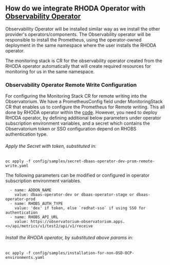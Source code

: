 
## How do we integrate RHODA Operator with [Observability Operator](https://github.com/rhobs/observability-operator)

Observability Operator will be installed similar way as we install the other provider's operators/components. The Observability operator will be responsible to install the Prometheus, using the operator-owned deployment in the same namespace where the user installs the RHODA operator.

The monitoring stack is CR for the observability operator created from the RHODA operator automatically that will create required resources for monitoring for us in the same namespace.

### Observability Operator Remote Write Configuration

For configuring the Monitoring Stack CR for remote writing into the Observatorium. We have a PrometheusConfig field under MonitoringStack CR that enables us to configure the Prometheus for Remote writing.
This all done by RHODA operator within the [code](https://github.com/RHEcosystemAppEng/dbaas-operator/blob/main/controllers/reconcilers/providersinstallation/observability-operator.go). However, you need to deploy RHODA operator, by defining additional below parameters under operator subscription environment variables, and a secret which contains the Observatorium token or SSO configuration depend on RHOBS authentication type.

###### Apply the Secret with token, substituted in:

```oc apply -f config/samples/secret-dbaas-operator-dev-prom-remote-write.yaml```

The following parameters can be modified or configured in operator subscription environment variables.

      - name: ADDON_NAME
        value: dbaas-operator-dev or dbaas-operator-stage or dbaas-operator-prod
      - name: RHOBS_AUTH_TYPE
        value: 'dex' if token, else `redhat-sso` if using SSO for authentication
      - name: RHOBS_API_URL
        value: https://observatorium-observatorium.apps.<>/api/metrics/v1/test2/api/v1/receive

###### Install the RHODA operator, by substituted above params in:

```oc apply -f config/samples/installation-for-non-OSD-OCP-environments.yaml```
